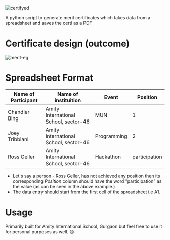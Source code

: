 ![certifyed](https://socialify.git.ci/dotrachit/certifyed/image?language=1&owner=1&stargazers=1&theme=Light)

A python script to generate merit certificates which takes data from a spreadsheet and saves the certi as a PDF

# Certificate design (outcome)
![merit-eg](https://user-images.githubusercontent.com/44428198/83947594-9aad4080-a835-11ea-9be3-aca850cb0d36.png)
<br>

# Spreadsheet Format

| Name of Participant | Name of instituition                  | Event       | Position      |
| ------------------- | ------------------------------------- | ----------- | ------------- |
| Chandler Bing       | Amity International School, sector-46 | MUN         | 1             |
| Joey Tribbiani      | Amity International School, sector-46 | Programming | 2             |
| Ross Geller         | Amity International School, sector-46 | Hackathon   | participation |

- Let's say a person - Ross Geller, has not achieved any position then its corresponding _Position_ column should have the word "participation" as the value (as can be seen in the above example.)
- The data entry should start from the first cell of the spreadsheet i.e A1.

# Usage
Primarily built for Amity International School, Gurgaon but feel free to use it for personal purposes as well. :smile:
